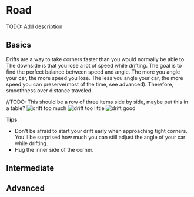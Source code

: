 # Road
TODO: Add description

## Basics
Drifts are a way to take corners faster than you would normally be able to. The downside is that you lose a lot of speed while drifting. The goal is to find the perfect balance between speed and angle. The more you angle your car, the more speed you lose. The less you angle your car, the more speed you can preserve(most of the time, see advanced). Therefore, smoothness over distance traveled.

//TODO: This should be a row of three items side by side, maybe put this in a table?
![drift too much](../../assets/trackmania%20car.gif)
![drift too little](../../assets/trackmania%20car.gif)
![drift good](../../assets/trackmania%20car.gif)

**Tips**
* Don't be afraid to start your drift early when approaching tight corners. You'll be surprised how much you can still adjust the angle of your car while drifting.
* Hug the inner side of the corner.

## Intermediate
## Advanced